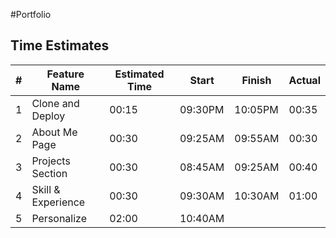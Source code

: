 #Portfolio

## Time Estimates

| # | Feature Name       | Estimated Time |  Start   | Finish  | Actual |
| - | ------------------ | -------------- | -------- | ------- | ------ |
| 1 | Clone and Deploy   | 00:15          | 09:30PM  | 10:05PM | 00:35  |
| 2 | About Me Page      | 00:30          | 09:25AM  | 09:55AM | 00:30  |
| 3 | Projects Section   | 00:30          | 08:45AM  | 09:25AM | 00:40  |
| 4 | Skill & Experience | 00:30          | 09:30AM  | 10:30AM | 01:00  |
| 5 | Personalize        | 02:00          | 10:40AM  |         |        |

